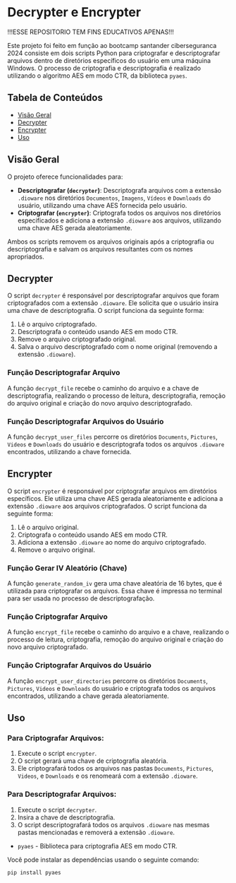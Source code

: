 # Decrypter e Encrypter
!!!ESSE REPOSITORIO TEM FINS EDUCATIVOS APENAS!!!



Este projeto foi feito em função ao bootcamp santander ciberseguranca 2024 consiste em dois scripts Python para criptografar e descriptografar arquivos dentro de diretórios específicos do usuário em uma máquina Windows. O processo de criptografia e descriptografia é realizado utilizando o algoritmo AES em modo CTR, da biblioteca `pyaes`.

## Tabela de Conteúdos

- [Visão Geral](#visão-geral)
- [Decrypter](#decrypter)
- [Encrypter](#encrypter)
- [Uso](#uso)

## Visão Geral

O projeto oferece funcionalidades para:

- **Descriptografar (`decrypter`)**: Descriptografa arquivos com a extensão `.dioware` nos diretórios `Documentos`, `Imagens`, `Vídeos` e `Downloads` do usuário, utilizando uma chave AES fornecida pelo usuário.
- **Criptografar (`encrypter`)**: Criptografa todos os arquivos nos diretórios especificados e adiciona a extensão `.dioware` aos arquivos, utilizando uma chave AES gerada aleatoriamente.

Ambos os scripts removem os arquivos originais após a criptografia ou descriptografia e salvam os arquivos resultantes com os nomes apropriados.

## Decrypter

O script `decrypter` é responsável por descriptografar arquivos que foram criptografados com a extensão `.dioware`. Ele solicita que o usuário insira uma chave de descriptografia. O script funciona da seguinte forma:

1. Lê o arquivo criptografado.
2. Descriptografa o conteúdo usando AES em modo CTR.
3. Remove o arquivo criptografado original.
4. Salva o arquivo descriptografado com o nome original (removendo a extensão `.dioware`).

### Função Descriptografar Arquivo

A função `decrypt_file` recebe o caminho do arquivo e a chave de descriptografia, realizando o processo de leitura, descriptografia, remoção do arquivo original e criação do novo arquivo descriptografado.

### Função Descriptografar Arquivos do Usuário

A função `decrypt_user_files` percorre os diretórios `Documents`, `Pictures`, `Videos` e `Downloads` do usuário e descriptografa todos os arquivos `.dioware` encontrados, utilizando a chave fornecida.

## Encrypter

O script `encrypter` é responsável por criptografar arquivos em diretórios específicos. Ele utiliza uma chave AES gerada aleatoriamente e adiciona a extensão `.dioware` aos arquivos criptografados. O script funciona da seguinte forma:

1. Lê o arquivo original.
2. Criptografa o conteúdo usando AES em modo CTR.
3. Adiciona a extensão `.dioware` ao nome do arquivo criptografado.
4. Remove o arquivo original.

### Função Gerar IV Aleatório (Chave)

A função `generate_random_iv` gera uma chave aleatória de 16 bytes, que é utilizada para criptografar os arquivos. Essa chave é impressa no terminal para ser usada no processo de descriptografação.

### Função Criptografar Arquivo

A função `encrypt_file` recebe o caminho do arquivo e a chave, realizando o processo de leitura, criptografia, remoção do arquivo original e criação do novo arquivo criptografado.

### Função Criptografar Arquivos do Usuário

A função `encrypt_user_directories` percorre os diretórios `Documents`, `Pictures`, `Videos` e `Downloads` do usuário e criptografa todos os arquivos encontrados, utilizando a chave gerada aleatoriamente.

## Uso

### Para Criptografar Arquivos:
1. Execute o script `encrypter`.
2. O script gerará uma chave de criptografia aleatória.
3. Ele criptografará todos os arquivos nas pastas `Documents`, `Pictures`, `Videos`, e `Downloads` e os renomeará com a extensão `.dioware`.

### Para Descriptografar Arquivos:
1. Execute o script `decrypter`.
2. Insira a chave de descriptografia.
3. O script descriptografará todos os arquivos `.dioware` nas mesmas pastas mencionadas e removerá a extensão `.dioware`.

- `pyaes` - Biblioteca para criptografia AES em modo CTR.
  
Você pode instalar as dependências usando o seguinte comando:

```bash
pip install pyaes
